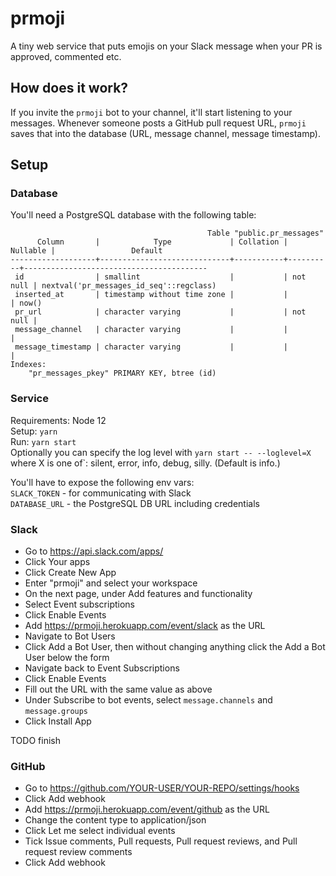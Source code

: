 # prmoji

A tiny web service that puts emojis on your Slack message when your PR is approved, commented etc.

## How does it work?

If you invite the `prmoji` bot to your channel, it'll start listening to your messages. Whenever someone posts a GitHub pull request URL, `prmoji` saves that into the database (URL, message channel, message timestamp).

## Setup

### Database

You'll need a PostgreSQL database with the following table:

```
                                            Table "public.pr_messages"
      Column       |            Type             | Collation | Nullable |                 Default
-------------------+-----------------------------+-----------+----------+-----------------------------------------
 id                | smallint                    |           | not null | nextval('pr_messages_id_seq'::regclass)
 inserted_at       | timestamp without time zone |           |          | now()
 pr_url            | character varying           |           | not null |
 message_channel   | character varying           |           |          |
 message_timestamp | character varying           |           |          |
Indexes:
    "pr_messages_pkey" PRIMARY KEY, btree (id)
```

### Service

Requirements: Node 12  
Setup: `yarn`  
Run: `yarn start`  
Optionally you can specify the log level with `yarn start -- --loglevel=X` where X is one of`: silent, error, info, debug, silly. (Default is info.)

You'll have to expose the following env vars:  
`SLACK_TOKEN` - for communicating with Slack  
`DATABASE_URL` - the PostgreSQL DB URL including credentials

### Slack

-   Go to https://api.slack.com/apps/
-   Click Your apps
-   Click Create New App
-   Enter "prmoji" and select your workspace
-   On the next page, under Add features and functionality
-   Select Event subscriptions
-   Click Enable Events
-   Add https://prmoji.herokuapp.com/event/slack as the URL
-   Navigate to Bot Users
-   Click Add a Bot User, then without changing anything click the Add a Bot User below the form
-   Navigate back to Event Subscriptions
-   Click Enable Events
-   Fill out the URL with the same value as above
-   Under Subscribe to bot events, select `message.channels` and `message.groups`
-   Click Install App

TODO finish

### GitHub

-   Go to https://github.com/YOUR-USER/YOUR-REPO/settings/hooks
-   Click Add webhook
-   Add https://prmoji.herokuapp.com/event/github as the URL
-   Change the content type to application/json
-   Click Let me select individual events
-   Tick Issue comments, Pull requests, Pull request reviews, and Pull request review comments
-   Click Add webhook
